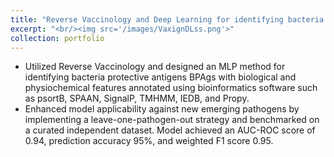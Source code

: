 ```yaml
---
title: "Reverse Vaccinology and Deep Learning for identifying bacteria protective antigens BPAgs"
excerpt: "<br/><img src='/images/VaxignDLss.png'>"
collection: portfolio
---
```


* Utilized Reverse Vaccinology and designed an MLP method for identifying bacteria protective antigens BPAgs with biological and physiochemical features annotated using bioinformatics software such as psortB, SPAAN, SignalP, TMHMM, IEDB, and Propy. 
* Enhanced model applicability against new emerging pathogens by implementing a leave-one-pathogen-out strategy and benchmarked on a curated independent dataset. Model achieved an AUC-ROC score of 0.94, prediction accuracy 95%, and weighted F1 score 0.95.
